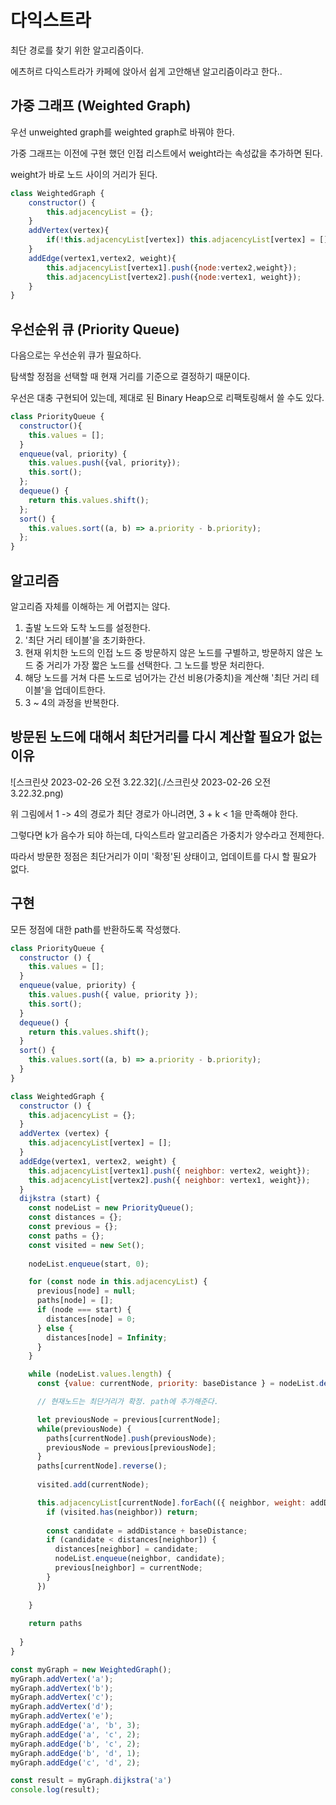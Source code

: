 # 다익스트라

최단 경로를 찾기 위한 알고리즘이다.

에츠허르 다익스트라가 카페에 앉아서 쉽게 고안해낸 알고리즘이라고 한다..



##  가중 그래프 (Weighted Graph)

우선 unweighted graph를 weighted graph로 바꿔야 한다.

가중 그래프는 이전에 구현 했던 인접 리스트에서 weight라는 속성값을 추가하면 된다.

weight가 바로 노드 사이의 거리가 된다.

```javascript
class WeightedGraph {
    constructor() {
        this.adjacencyList = {};
    }
    addVertex(vertex){
        if(!this.adjacencyList[vertex]) this.adjacencyList[vertex] = [];
    }
    addEdge(vertex1,vertex2, weight){
        this.adjacencyList[vertex1].push({node:vertex2,weight});
        this.adjacencyList[vertex2].push({node:vertex1, weight});
    }
}
```



## 우선순위 큐 (Priority Queue)

다음으로는 우선순위 큐가 필요하다.

탐색할 정점을 선택할 때 현재 거리를 기준으로 결정하기 때문이다.

우선은 대충 구현되어 있는데, 제대로 된 Binary Heap으로 리팩토링해서 쓸 수도 있다.

```javascript
class PriorityQueue {
  constructor(){
    this.values = [];
  }
  enqueue(val, priority) {
    this.values.push({val, priority});
    this.sort();
  };
  dequeue() {
    return this.values.shift();
  };
  sort() {
    this.values.sort((a, b) => a.priority - b.priority);
  };
}
```





## 알고리즘

알고리즘 자체를 이해하는 게 어렵지는 않다.

1. 출발 노드와 도착 노드를 설정한다.
2. '최단 거리 테이블'을 초기화한다.
3. 현재 위치한 노드의 인접 노드 중 방문하지 않은 노드를 구별하고, 방문하지 않은 노드 중 거리가 가장 짧은 노드를 선택한다. 그 노드를 방문 처리한다.
4. 해당 노드를 거쳐 다른 노드로 넘어가는 간선 비용(가중치)을 계산해 '최단 거리 테이블'을 업데이트한다.
5. 3 ~ 4의 과정을 반복한다.



## 방문된 노드에 대해서 최단거리를 다시 계산할 필요가 없는 이유

![스크린샷 2023-02-26 오전 3.22.32](./스크린샷 2023-02-26 오전 3.22.32.png)

위 그림에서 1 -> 4의 경로가 최단 경로가 아니려면, 3 + k < 1을 만족해야 한다.

그렇다면 k가 음수가 되야 하는데, 다익스트라 알고리즘은 가중치가 양수라고 전제한다.

따라서 방문한 정점은 최단거리가 이미 '확정'된 상태이고, 업데이트를 다시 할 필요가 없다.



## 구현

모든 정점에 대한 path를 반환하도록 작성했다.

```javascript
class PriorityQueue {
  constructor () {
    this.values = [];
  }
  enqueue(value, priority) {
    this.values.push({ value, priority });
    this.sort();
  }
  dequeue() {
    return this.values.shift();
  }
  sort() {
    this.values.sort((a, b) => a.priority - b.priority);
  }
}

class WeightedGraph {
  constructor () {
    this.adjacencyList = {};
  }
  addVertex (vertex) {
    this.adjacencyList[vertex] = [];
  }
  addEdge(vertex1, vertex2, weight) {
    this.adjacencyList[vertex1].push({ neighbor: vertex2, weight});
    this.adjacencyList[vertex2].push({ neighbor: vertex1, weight});
  }
  dijkstra (start) {
    const nodeList = new PriorityQueue();
    const distances = {};
    const previous = {};
    const paths = {};
    const visited = new Set();
    
    nodeList.enqueue(start, 0);

    for (const node in this.adjacencyList) {
      previous[node] = null;
      paths[node] = [];
      if (node === start) {
        distances[node] = 0;
      } else {
        distances[node] = Infinity;
      }
    }

    while (nodeList.values.length) {
      const {value: currentNode, priority: baseDistance } = nodeList.dequeue();

      // 현재노드는 최단거리가 확정. path에 추가해준다.

      let previousNode = previous[currentNode];
      while(previousNode) {
        paths[currentNode].push(previousNode);
        previousNode = previous[previousNode];
      }
      paths[currentNode].reverse();
      
      visited.add(currentNode);

      this.adjacencyList[currentNode].forEach(({ neighbor, weight: addDistance}) => {
        if (visited.has(neighbor)) return;
        
        const candidate = addDistance + baseDistance;
        if (candidate < distances[neighbor]) {
          distances[neighbor] = candidate;
          nodeList.enqueue(neighbor, candidate);
          previous[neighbor] = currentNode;
        }
      })
      
    }
    
    return paths
    
  }
}

const myGraph = new WeightedGraph();
myGraph.addVertex('a');
myGraph.addVertex('b');
myGraph.addVertex('c');
myGraph.addVertex('d');
myGraph.addVertex('e');
myGraph.addEdge('a', 'b', 3);
myGraph.addEdge('a', 'c', 2);
myGraph.addEdge('b', 'c', 2);
myGraph.addEdge('b', 'd', 1);
myGraph.addEdge('c', 'd', 2);

const result = myGraph.dijkstra('a')
console.log(result);
```





